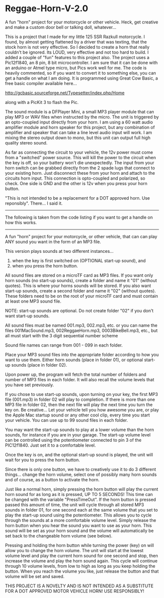 # Reggae-Horn-V-2.0
A fun "horn" project for your motorcycle or other vehicle. Heck, get creative and make a custom door bell or talking doll, whatever...

This is a project that I made for my little 125 SSR Razkull motorcycle. I found, by almost getting flattened by a driver that was texting, that the stock horn is not very effective. So I decided to create a horn that really couldn't be ignored. Its LOUD, very effective and not too hard to build. I added a couple of "fun" features to this project also. The project uses a Pic12f1840, an 8 pin, 8 bit microcontroller. I am sure that it can be done with an arduino or Atmel type micro, but Pics work well for me. The code is heavily commented, so if you want to convert it to something else, you can get a handle on what I am doing. It is programmed using Great Cow Basic, a free basic compiler available here...

http://gcbasic.sourceforge.net/Typesetter/index.php/Home

along with a PicKit 3 to flash the Pic.

The sound module is a DFPlayer Mini, a small MP3 player module that can play MP3 or WAV files when instructed by the micro. The unit is triggered by an opto-coupled input directly from your horn. I am using a 60 watt audio amplifier module and horn speaker for this project, but any combination of amplifier and speaker that can take a line level audio input will work. I am mixing the stereo output down to mono, but this unit can output full high quality stereo sound.

As far as connecting the circuit to your vehicle, the 12v power must come from a "switched" power source. This will kill the power to the circuit when the key is off, so your battery won't die unexpectedly. The input from your horn switch can be grabbed directly from the 2 spade lugs that connect to your existing horn. Just disconnect these from your horn and attach to the circuits horn input. This connection is opto-coupled and polarized, so check. One side is GND and the other is 12v when you press your horn button.

"This is not intended to be a replacement for a DOT approved horn. Use reponsibly". There... I said it.

********************************************************************************************
The following is taken from the code listing if you want to get a handle on how this works.
********************************************************************************************

A fun "horn" project for your motorcycle, or other vehicle, that can can play ANY sound you want in the form of an MP3 file.

This version plays sounds at two different instances...

1) when the key is first switched on (OPTIONAL start-up sound), and
2) when you press the horn button.

All sound files are stored on a microTF card as MP3 files. If you want only horn sounds (no start-up sounds), create a folder and name it "01" (without quotes). This is where your horns sounds will be stored. If you also want start-up sounds, create a second folder and name it "02" (without quotes). These folders need to be on the root of your microTF card and must contain at least one MP3 sound file.

NOTE: start-up sounds are optional. Do not create folder "02" if you don't want start-up sounds.                                           

All sound files must be named 001.mp3, 002.mp3, etc. or you can name the files 001MacSound.mp3, 002ReggaeHorn.mp3, 0003BikeBell.mp3, etc., but all must start with the 3 digit sequential number scheme

Sound file names can range from 001 - 099 in each folder.

Place your MP3 sound files into the appropriate folder according to how you want to use them. Either horn sounds (place in folder 01), or optional start-up sounds (place in folder 02).

Upon power up, the program will fetch the total number of folders and number of MP3 files in each folder. It will also recall the volume levels that you have set previously.

If you chose to use start-up sounds, upon turning on your key, the first MP3 file (001.mp3) in folder 02 will play to completion. If there is more than one MP3 file in folder 02, then the next file will play the next time you turn the key on. Be creative... Let your vehicle tell you how awesome you are, or play the Apple Mac startup sound or any other cool clip, every time you start your vehicle. You can use up to 99 sound files in each folder.

You may want the start-up sounds to play at a lower volume than the horn sounds, for instance if you are in your garage. The start-up volume level can be controlled using the potentiometer connected to pin 3 of the PIC12f1840. Just set it to a comfortable level.

Once the key is on, and the optional start-up sound is played, the unit will wait for you to press the horn button.

Since there is only one button, we have to creatively use it to do 3 different things... change the horn volume, select one of possibly many horn sounds and of course, as a button to activate the horn.

Just like a normal horn, simply pressing the horn button will play the current horn sound for as long as it is pressed, UP TO 5 SECONDS! This time can be changed with the variable "PressTimeOut". If the horn button is pressed passed this amount of time, the unit will cycle through all stored MP3 sounds in folder 01, for one second each at the same volume that you set to play the start-up sound using the potentiometer. This allows you to cycle through the sounds at a more comfortable volume level. Simply release the horn button when you hear the sound you want to use as your horn. This sound will be set as your horn sound and the volume will automatically be set back to the changeable horn volume (see below).

Pressing and holding the horn button while turning the power (key) on will allow you to change the horn volume. The unit will start at the lowest volume level and play the current horn sound for one second and stop, then increase the volume and play the horn sound again. This cycle will continue through 10 volume levels, from low to high as long as you keep holding the button. When you reach the volume you like, just release the button and that volume will be set and saved.
 
THIS PROJECT IS A NOVELTY AND IS NOT INTENDED AS A SUBSTITUTE FOR A DOT APPROVED MOTOR VEHICLE HORN! USE RESPONSIBLY!
